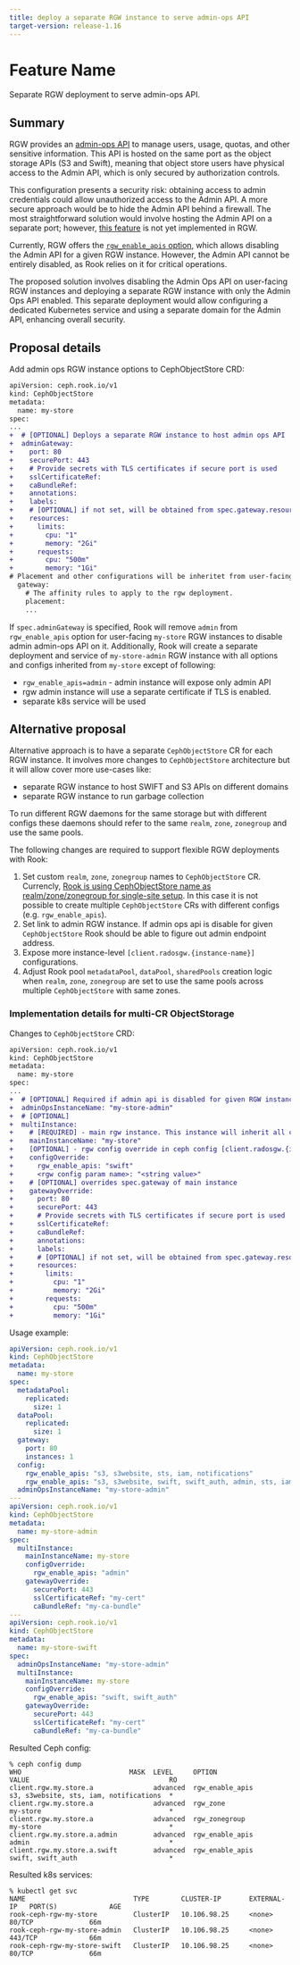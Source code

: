 ```yaml
---
title: deploy a separate RGW instance to serve admin-ops API
target-version: release-1.16
---
```


# Feature Name
Separate RGW deployment to serve admin-ops API.

## Summary

RGW provides an [admin-ops API](https://docs.ceph.com/en/latest/radosgw/adminops/) to manage users, usage, quotas, and other sensitive information. This API is hosted on the same port as the object storage APIs (S3 and Swift), meaning that object store users have physical access to the Admin API, which is only secured by authorization controls.

This configuration presents a security risk: obtaining access to admin credentials could allow unauthorized access to the Admin API. A more secure approach would be to hide the Admin API behind a firewall. The most straightforward solution would involve hosting the Admin API on a separate port; however, [this feature](https://tracker.ceph.com/issues/68484) is not yet implemented in RGW.

Currently, RGW offers the [`rgw_enable_apis` option](https://docs.ceph.com/en/reef/radosgw/config-ref/#confval-rgw_enable_apis), which allows disabling the Admin API for a given RGW instance. However, the Admin API cannot be entirely disabled, as Rook relies on it for critical operations.

The proposed solution involves disabling the Admin Ops API on user-facing RGW instances and deploying a separate RGW instance with only the Admin Ops API enabled. This separate deployment would allow configuring a dedicated Kubernetes service and using a separate domain for the Admin API, enhancing overall security.

## Proposal details

Add admin ops RGW instance options to CephObjectStore CRD:

```diff yaml
apiVersion: ceph.rook.io/v1
kind: CephObjectStore
metadata:
  name: my-store
spec:
...
+  # [OPTIONAL] Deploys a separate RGW instance to host admin ops API
+  adminGateway:
+    port: 80
+    securePort: 443
+    # Provide secrets with TLS certificates if secure port is used
+    sslCertificateRef:
+    caBundleRef:
+    annotations:
+    labels:
+    # [OPTIONAL] if not set, will be obtained from spec.gateway.resources
+    resources:
+      limits:
+        cpu: "1"
+        memory: "2Gi"
+      requests:
+        cpu: "500m"
+        memory: "1Gi"
# Placement and other configurations will be inheritet from user-facing RGW instance
  gateway:
    # The affinity rules to apply to the rgw deployment.
    placement:
    ...
```

If `spec.adminGateway` is specified, Rook will remove `admin` from `rgw_enable_apis` option for user-facing `my-store` RGW instances to disable admin admin-ops API on it.
Additionally, Rook will create a separate deployment and service of `my-store-admin` RGW instance with all options and configs inherited from `my-store` except of following:
- `rgw_enable_apis=admin` - admin instance will expose only admin API
- rgw admin instance will use a separate certificate if TLS is enabled.
- separate k8s service will be used

## Alternative proposal

Alternative approach is to have a separate `CephObjectStore` CR for each RGW instance. It involves more changes to `CephObjectStore` architecture but it will allow cover more use-cases like:
- separate RGW instance to host SWIFT and S3 APIs on different domains
- separate RGW instance to run garbage collection

To run different RGW daemons for the same storage but with different configs these daemons should refer to the same `realm`, `zone`, `zonegroup` and use the same pools.

The following changes are required to support flexible RGW deployments with Rook:
1. Set custom `realm`, `zone`, `zonegroup` names to `CephObjectStore` CR. Currencly, [Rook is using CephObjectStore name as realm/zone/zonegroup for single-site setup](https://github.com/rook/rook/blob/master/pkg/operator/ceph/object/controller.go#L510-L513). In this case it is not possible to create multiple `CephObjectStore` CRs with different configs (e.g. `rgw_enable_apis`).
2. Set link to admin RGW instance. If admin ops api is disable for given `CephObjectStore` Rook should be able to figure out admin endpoint address.
3. Expose more instance-level `[client.radosgw.{instance-name}]` configurations.
4. Adjust Rook pool `metadataPool`, `dataPool`, `sharedPools` creation logic when `realm`, `zone`, `zonegroup` are set to use the same pools across multiple `CephObjectStore` with same zones.

### Implementation details for multi-CR ObjectStorage

Changes to `CephObjectStore` CRD:

```diff yaml
apiVersion: ceph.rook.io/v1
kind: CephObjectStore
metadata:
  name: my-store
spec:
...
+  # [OPTIONAL] Required if admin api is disabled for given RGW instance and served by different CephObjectStore
+  adminOpsInstanceName: "my-store-admin"
+  # [OPTIONAL] 
+  multiInstance:
+    # [REQUIRED] - main rgw instance. This instance will inherit all configs and pools from it
+    mainInstanceName: "my-store"
+    [OPTIONAL] - rgw config override in ceph config [client.radosgw.{instance-name}]
+    configOverride:
+      rgw_enable_apis: "swift" 
+      <rgw config param name>: "<string value>" 
+    # [OPTIONAL] overrides spec.gateway of main instance
+    gatewayOverride:
+      port: 80
+      securePort: 443
+      # Provide secrets with TLS certificates if secure port is used
+      sslCertificateRef:
+      caBundleRef:
+      annotations:
+      labels:
+      # [OPTIONAL] if not set, will be obtained from spec.gateway.resources
+      resources:
+        limits:
+          cpu: "1"
+          memory: "2Gi"
+        requests:
+          cpu: "500m"
+          memory: "1Gi"
```

Usage example:

```yaml
apiVersion: ceph.rook.io/v1
kind: CephObjectStore
metadata:
  name: my-store
spec:
  metadataPool:
    replicated:
      size: 1
  dataPool:
    replicated:
      size: 1
  gateway:
    port: 80
    instances: 1
  config:
    rgw_enable_apis: "s3, s3website, sts, iam, notifications" 
    rgw_enable_apis: "s3, s3website, swift, swift_auth, admin, sts, iam, notifications" 
  adminOpsInstanceName: "my-store-admin"
---
apiVersion: ceph.rook.io/v1
kind: CephObjectStore
metadata:
  name: my-store-admin
spec:
  multiInstance:
    mainInstanceName: my-store
    configOverride:
      rgw_enable_apis: "admin" 
    gatewayOverride:
      securePort: 443
      sslCertificateRef: "my-cert"
      caBundleRef: "my-ca-bundle"
---
apiVersion: ceph.rook.io/v1
kind: CephObjectStore
metadata:
  name: my-store-swift
spec:
  adminOpsInstanceName: "my-store-admin"
  multiInstance:
    mainInstanceName: my-store
    configOverride:
      rgw_enable_apis: "swift, swift_auth" 
    gatewayOverride:
      securePort: 443
      sslCertificateRef: "my-cert"
      caBundleRef: "my-ca-bundle"
```

Resulted Ceph config:

```shell
% ceph config dump
WHO                           MASK  LEVEL     OPTION                    VALUE                                   RO
client.rgw.my.store.a               advanced  rgw_enable_apis           s3, s3website, sts, iam, notifications  *
client.rgw.my.store.a               advanced  rgw_zone                  my-store                                *
client.rgw.my.store.a               advanced  rgw_zonegroup             my-store                                *
client.rgw.my.store.a.admin         advanced  rgw_enable_apis           admin                                   *
client.rgw.my.store.a.swift         advanced  rgw_enable_apis           swift, swift_auth                       *
```

Resulted k8s services:

```shell
% kubectl get svc
NAME                           TYPE        CLUSTER-IP       EXTERNAL-IP   PORT(S)             AGE
rook-ceph-rgw-my-store         ClusterIP   10.106.98.25     <none>        80/TCP              66m
rook-ceph-rgw-my-store-admin   ClusterIP   10.106.98.25     <none>        443/TCP             66m
rook-ceph-rgw-my-store-swift   ClusterIP   10.106.98.25     <none>        80/TCP              66m
```
